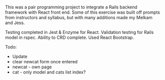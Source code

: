 This was a pair programming project to integrate a Rails backend framework with React front end. Some of this exercise was built off prompts from instructors and syllabus, but with many additions made my Melkam and Jess.

Testing completed in Jest & Enzyme for React.
Validation testing for Rails model in rspec.
Ability to CRD complete.
Used React Bootstrap.

Todo:
- Update
- clear newcat form once entered
- newcat - own page
- cat - only model and cats list index?
